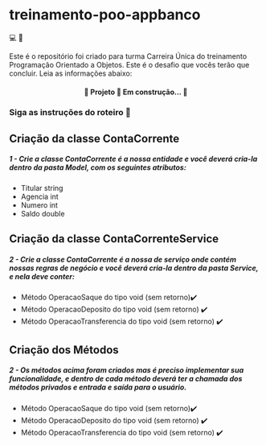 # treinamento-poo-appbanco
:computer: :blue_book: 

Este é o repositório foi criado para turma Carreira Única do treinamento Programação Orientado a Objetos. Este é o desafio que vocês terão que concluir. Leia as informações abaixo:
 
 <h4 align="center"> 
	🚧  Projeto 🚀 Em construção...  🚧
 </h4>
 
 ### Siga as instruções do roteiro :page_facing_up:
 
## Criação da classe ContaCorrente
##### 1 - Crie a classe ContaCorrente é a nossa entidade e você deverá cria-la dentro da pasta Model, com os seguintes atributos: 
- Titular string
- Agencia int
- Numero int
- Saldo double

## Criação da classe ContaCorrenteService
##### 2 - Crie a classe ContaCorrente é a nossa de serviço onde contém nossas regras de negócio e você deverá cria-la dentro da pasta Service, e nela deve conter: 
- Método OperacaoSaque do tipo void (sem retorno):heavy_check_mark:
- Método OperacaoDeposito do tipo void (sem retorno) :heavy_check_mark:
- Método OperacaoTransferencia do tipo void (sem retorno) :heavy_check_mark:

## Criação dos Métodos
##### 2 - Os métodos acima foram criados mas é preciso implementar sua funcionalidade, e dentro de cada método deverá ter a chamada dos métodos privados e entrada e saída para o usuário. 
- Método OperacaoSaque do tipo void (sem retorno):heavy_check_mark:
- Método OperacaoDeposito do tipo void (sem retorno) :heavy_check_mark:
- Método OperacaoTransferencia do tipo void (sem retorno) :heavy_check_mark:

